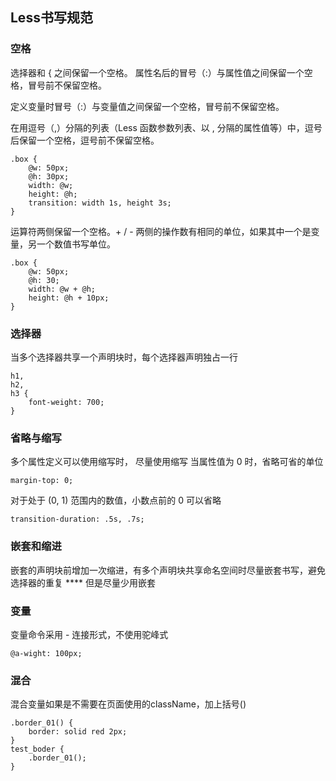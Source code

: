 ## Less书写规范

### 空格
选择器和 { 之间保留一个空格。
属性名后的冒号（:）与属性值之间保留一个空格，冒号前不保留空格。

定义变量时冒号（:）与变量值之间保留一个空格，冒号前不保留空格。

在用逗号（,）分隔的列表（Less 函数参数列表、以 , 分隔的属性值等）中，逗号后保留一个空格，逗号前不保留空格。
```less
.box {
    @w: 50px;
    @h: 30px;
    width: @w;
    height: @h;
    transition: width 1s, height 3s;
}
```

 运算符两侧保留一个空格。+ / - 两侧的操作数有相同的单位，如果其中一个是变量，另一个数值书写单位。
```less
.box {
    @w: 50px;
    @h: 30;
    width: @w + @h;
    height: @h + 10px; 
}
```
### 选择器
当多个选择器共享一个声明块时，每个选择器声明独占一行
```less
h1,
h2,
h3 {
    font-weight: 700;
}
```
### 省略与缩写
多个属性定义可以使用缩写时， 尽量使用缩写
当属性值为 0 时，省略可省的单位
```less
margin-top: 0;
```
对于处于 (0, 1) 范围内的数值，小数点前的 0 可以省略
```less
transition-duration: .5s, .7s;
```
### 嵌套和缩进
嵌套的声明块前增加一次缩进，有多个声明块共享命名空间时尽量嵌套书写，避免选择器的重复
**** 但是尽量少用嵌套
### 变量
变量命令采用 - 连接形式，不使用驼峰式
```less
@a-wight: 100px;
```
### 混合
混合变量如果是不需要在页面使用的className，加上括号()
```less
.border_01() {
    border: solid red 2px;
}
test_boder {
    .border_01();
}
